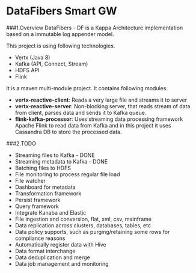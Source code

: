 # DataFibers Smart GW

###1.Overview
DataFibers - DF is a Kappa Architecture implementation based on a immutable log appender model.

This project is using following technologies.

* Vertx (Java 8)
* Kafka (API, Connect, Stream)
* HDFS API
* Flink


It is a maven multi-module project. It contains following modules

* **vertx-reactive-client**: Reads a very large file and streams it to server
* **vertx-reactive-server**: Non-blocking server, that reads stream of data from client, parses data and sends it to Kafka queue.
* **flink-kafka-processor**: Uses streaming data processing framework Apache Flink to read data from Kafka and in this project it uses Cassandra DB to store the processed data.

###2.TODO
* Streaming files to Kafka - DONE
* Streaming metadata to Kafka - DONE
* Batching files to HDFS
* File monitoring to process regular file load
* File watcher
* Dashboard for metadata
* Transformation framework
* Persist framework
* Query framework
* Integrate Kanaba and Elastic
* File ingestion and conversion, flat, xml, csv, mainframe
* Data replication across clusters, databases, tables, etc
* Data policy supports, such as purging/retaining some rows for compliance reasons
* Automatically register data with Hive
* Data format interchange
* Data deduplication and merge
* Data job management and monitoring
